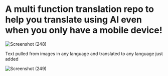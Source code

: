 # A multi function translation repo to help you translate using AI even when you only have a mobile device!
![Screenshot (248)](https://user-images.githubusercontent.com/50429213/158277034-ae2ae7d6-1581-422b-aedd-9168bc967f22.png)

Text pulled from images in any language and translated to any language just added

![Screenshot (249)](https://user-images.githubusercontent.com/50429213/158280922-815c664b-b5c8-4620-bcf2-ee65fdc74ca0.png)
